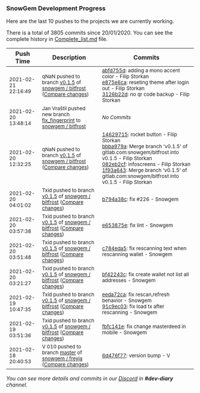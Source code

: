 
### SnowGem Development Progress

Here are the last 10 pushes to the projects we are currently working.

There is a total of 3805 commits since 20/01/2020. You can see the complete history in
 [Complete_list.md](Complete_list.md) file.

| Push Time | Description | Commits |
| --- | --- | --- |
| <sub>2021-02-21 22:16:49</sub> | <sub>qNaN pushed to branch [v0\.1\.5](https://gitlab.com/snowgem/bitfrost/commits/v0.1.5) of [snowgem / bitfrost](https://gitlab.com/snowgem/bitfrost) ([Compare changes](https://gitlab.com/snowgem/bitfrost/compare/1f93a643b2de37cb466c1820666c17baebebe328...3126b22dfd68a5b7ef6e209ec4f60ec1c79114a3))</sub> | <sub>[abfd755d](https://gitlab.com/snowgem/bitfrost/-/commit/abfd755d57fc42cc6f1d51bfe812d45424a62242): adding a mono accent color - Filip Storkan<br>[e875e6ca](https://gitlab.com/snowgem/bitfrost/-/commit/e875e6cac34b18a7a9af0380ce10e717014663df): reseting theme after login out - Filip Storkan<br>[3126b22d](https://gitlab.com/snowgem/bitfrost/-/commit/3126b22dfd68a5b7ef6e209ec4f60ec1c79114a3): no qr code backup - Filip Storkan</sub> |
| <sub>2021-02-20 13:48:14</sub> | <sub>Jan Vraštil pushed new branch [fix\_fingerprint](https://gitlab.com/snowgem/bitfrost/commits/fix_fingerprint) to [snowgem / bitfrost](https://gitlab.com/snowgem/bitfrost)</sub> | <sub>_No Commits_</sub> |
| <sub>2021-02-20 12:32:25</sub> | <sub>qNaN pushed to branch [v0\.1\.5](https://gitlab.com/snowgem/bitfrost/commits/v0.1.5) of [snowgem / bitfrost](https://gitlab.com/snowgem/bitfrost) ([Compare changes](https://gitlab.com/snowgem/bitfrost/compare/b794a38cb83900d5228b8fce528e56eed8fa7161...1f93a643b2de37cb466c1820666c17baebebe328))</sub> | <sub>[14629715](https://gitlab.com/snowgem/bitfrost/-/commit/14629715aeb81a1258a56573baa285cb2c3b1df8): rocket button - Filip Storkan<br>[bbba979a](https://gitlab.com/snowgem/bitfrost/-/commit/bbba979abb419d75b22311003585135fcafa9be7): Merge branch 'v0.1.5' of gitlab.com:snowgem/bitfrost into v0.1.5 - Filip Storkan<br>[082eb2cf](https://gitlab.com/snowgem/bitfrost/-/commit/082eb2cfde05db5aea7e1bf40b4e5d9184c907cf): infoscreens - Filip Storkan<br>[1f93a643](https://gitlab.com/snowgem/bitfrost/-/commit/1f93a643b2de37cb466c1820666c17baebebe328): Merge branch 'v0.1.5' of gitlab.com:snowgem/bitfrost into v0.1.5 - Filip Storkan</sub> |
| <sub>2021-02-20 04:01:02</sub> | <sub>Txid pushed to branch [v0\.1\.5](https://gitlab.com/snowgem/bitfrost/commits/v0.1.5) of [snowgem / bitfrost](https://gitlab.com/snowgem/bitfrost) ([Compare changes](https://gitlab.com/snowgem/bitfrost/compare/e653875e0b476567e511837c761ac23cc73e35b6...b794a38cb83900d5228b8fce528e56eed8fa7161))</sub> | <sub>[b794a38c](https://gitlab.com/snowgem/bitfrost/-/commit/b794a38cb83900d5228b8fce528e56eed8fa7161): fix #226 - Snowgem</sub> |
| <sub>2021-02-20 03:57:38</sub> | <sub>Txid pushed to branch [v0\.1\.5](https://gitlab.com/snowgem/bitfrost/commits/v0.1.5) of [snowgem / bitfrost](https://gitlab.com/snowgem/bitfrost) ([Compare changes](https://gitlab.com/snowgem/bitfrost/compare/c784eda50e637e9e84c1c8ccc3750122ded2a4c3...e653875e0b476567e511837c761ac23cc73e35b6))</sub> | <sub>[e653875e](https://gitlab.com/snowgem/bitfrost/-/commit/e653875e0b476567e511837c761ac23cc73e35b6): fix lint - Snowgem</sub> |
| <sub>2021-02-20 03:51:48</sub> | <sub>Txid pushed to branch [v0\.1\.5](https://gitlab.com/snowgem/bitfrost/commits/v0.1.5) of [snowgem / bitfrost](https://gitlab.com/snowgem/bitfrost) ([Compare changes](https://gitlab.com/snowgem/bitfrost/compare/bf42243c8d2be300c2e4dc2caf668277fc4a6026...c784eda50e637e9e84c1c8ccc3750122ded2a4c3))</sub> | <sub>[c784eda5](https://gitlab.com/snowgem/bitfrost/-/commit/c784eda50e637e9e84c1c8ccc3750122ded2a4c3): fix rescanning text when rescanning wallet - Snowgem</sub> |
| <sub>2021-02-20 03:21:27</sub> | <sub>Txid pushed to branch [v0\.1\.5](https://gitlab.com/snowgem/bitfrost/commits/v0.1.5) of [snowgem / bitfrost](https://gitlab.com/snowgem/bitfrost) ([Compare changes](https://gitlab.com/snowgem/bitfrost/compare/91c9ec03ddc2bd39f93698da80af626c045175be...bf42243c8d2be300c2e4dc2caf668277fc4a6026))</sub> | <sub>[bf42243c](https://gitlab.com/snowgem/bitfrost/-/commit/bf42243c8d2be300c2e4dc2caf668277fc4a6026): fix create wallet not list all addresses - Snowgem</sub> |
| <sub>2021-02-19 10:47:35</sub> | <sub>Txid pushed to branch [v0\.1\.5](https://gitlab.com/snowgem/bitfrost/commits/v0.1.5) of [snowgem / bitfrost](https://gitlab.com/snowgem/bitfrost) ([Compare changes](https://gitlab.com/snowgem/bitfrost/compare/fbfc141eb59d091269f057069346d6a137239a79...91c9ec03ddc2bd39f93698da80af626c045175be))</sub> | <sub>[eeda72ca](https://gitlab.com/snowgem/bitfrost/-/commit/eeda72ca04ecf045f38166e360c94f1b174e713e): fix rescan,refresh behavior - Snowgem<br>[91c9ec03](https://gitlab.com/snowgem/bitfrost/-/commit/91c9ec03ddc2bd39f93698da80af626c045175be): fix load tx after rescanning - Snowgem</sub> |
| <sub>2021-02-19 03:51:36</sub> | <sub>Txid pushed to branch [v0\.1\.5](https://gitlab.com/snowgem/bitfrost/commits/v0.1.5) of [snowgem / bitfrost](https://gitlab.com/snowgem/bitfrost) ([Compare changes](https://gitlab.com/snowgem/bitfrost/compare/ff1a99ee717ca8059d684f70924ecaa84fe02744...fbfc141eb59d091269f057069346d6a137239a79))</sub> | <sub>[fbfc141e](https://gitlab.com/snowgem/bitfrost/-/commit/fbfc141eb59d091269f057069346d6a137239a79): fix change masterdeed in mobile - Snowgem</sub> |
| <sub>2021-02-18 20:40:53</sub> | <sub>V 010 pushed to branch [master](https://gitlab.com/snowgem/freyja/commits/master) of [snowgem / freyja](https://gitlab.com/snowgem/freyja) ([Compare changes](https://gitlab.com/snowgem/freyja/compare/cd879fd70685c5b7305b093ba1b38e3b55bb58a2...6d476f7731145c1fd975008a3285207d126d8a94))</sub> | <sub>[6d476f77](https://gitlab.com/snowgem/freyja/-/commit/6d476f7731145c1fd975008a3285207d126d8a94): version bump - V</sub> |

_You can see more details and commits in our [Discord](https://discord.gg/zumGnbg) in **#dev-diary** channel._
